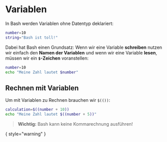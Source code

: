 # Variablen

In Bash werden Variablen ohne Datentyp deklariert:

````Bash
number=10
string="Bash ist toll!"
````

Dabei hat Bash einen Grundsatz: Wenn wir eine Variable **schreiben** nutzen wir einfach den **Namen der Variablen** und wenn wir eine Variable **lesen**, müssen wir ein **`$`-Zeichen** voranstellen:

````Bash
number=10
echo "Meine Zahl lautet $number"
````

## Rechnen mit Variablen

Um mit Variablen zu Rechnen brauchen wir `$(())`:

````Bash
calculation=$((number + 10))
echo "Meine Zahl lautet $((number + 5))"
````

> **Wichtig:** Bash kann keine Kommarechnung ausführen!

{ style="warning" }